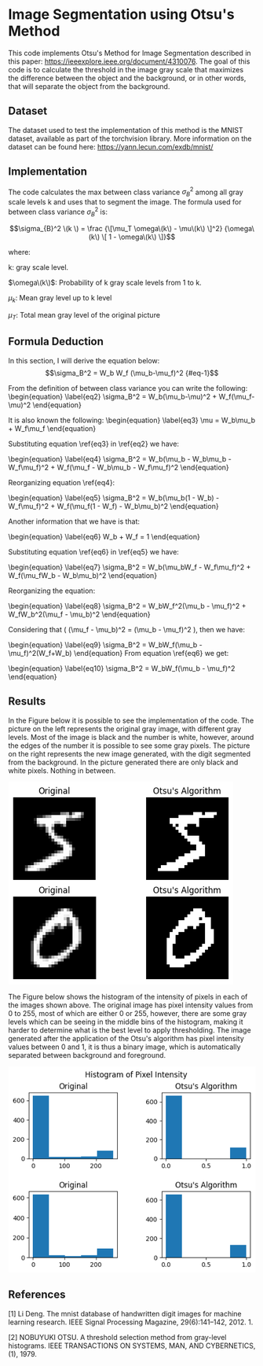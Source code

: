 # Image Segmentation using Otsu's Method
This code implements Otsu's Method for Image Segmentation described in this paper: https://ieeexplore.ieee.org/document/4310076. The goal of this code is to calculate the threshold in the image gray scale that maximizes the difference between the object and the background, or in other words, that will separate the object from the background.

## Dataset
The dataset used to test the implementation of this method is the MNIST dataset, available as part of the torchvision library. More information on the dataset can be found here: https://yann.lecun.com/exdb/mnist/

## Implementation
The code calculates the max between class variance $\sigma_{B}^2$ among all gray scale levels k and uses that to segment the image. The formula used for between class variance $\sigma_{B}^2$ is:

$$\sigma_{B}^2 \(k \) = \frac {\[\mu_T \omega\(k\) - \mu\(k\) \]^2} {\omega\(k\) \[ 1 - \omega\(k\) \]}$$

where:

k: gray scale level.

$\omega\(k\)$: Probability of k gray scale levels from 1 to k.

$\mu_k$: Mean gray level up to k level

$\mu_T$: Total mean gray level of the original picture

## Formula Deduction
In this section, I will derive the equation below:
$$\sigma_B^2 = W_b W_f (\mu_b-\mu_f)^2 {#eq-1}$$

From the definition of between class variance you can write the following:
\begin{equation}
\label{eq2}
\sigma_B^2 = W_b(\mu_b-\mu)^2 + W_f(\mu_f-\mu)^2
\end{equation}

It is also known the following:
\begin{equation}
\label{eq3}
\mu = W_b\mu_b + W_f\mu_f
\end{equation}

Substituting equation \ref{eq3} in \ref{eq2} we have:

\begin{equation}
\label{eq4}
\sigma_B^2 = W_b(\mu_b - W_b\mu_b - W_f\mu_f)^2 + W_f(\mu_f - W_b\mu_b - W_f\mu_f)^2
\end{equation}

Reorganizing equation \ref{eq4}:

\begin{equation}
\label{eq5}
\sigma_B^2 = W_b(\mu_b(1 - W_b) - W_f\mu_f)^2 + W_f(\mu_f(1 - W_f) - W_b\mu_b)^2
\end{equation}

Another information that we have is that:

\begin{equation}
\label{eq6}
W_b + W_f = 1
\end{equation}

Substituting equation \ref{eq6} in \ref{eq5} we have:

\begin{equation}
\label{eq7}
\sigma_B^2 = W_b(\mu_bW_f - W_f\mu_f)^2 + W_f(\mu_fW_b - W_b\mu_b)^2
\end{equation}

Reorganizing the equation:

\begin{equation}
\label{eq8}
\sigma_B^2 = W_bW_f^2(\mu_b - \mu_f)^2 + W_fW_b^2(\mu_f - \mu_b)^2
\end{equation}

Considering that \( (\mu_f - \mu_b)^2 = (\mu_b - \mu_f)^2 \), then we have:

\begin{equation}
\label{eq9}
\sigma_B^2 = W_bW_f(\mu_b - \mu_f)^2(W_f+W_b)
\end{equation}
From equation \ref{eq6} we get:

\begin{equation}
\label{eq10}
\sigma_B^2 = W_bW_f(\mu_b - \mu_f)^2
\end{equation}

## Results
In the Figure below it is possible to see the implementation of the code. The picture on the left represents the original gray image, with different gray levels. Most of the image is black and the number is white, however, around the edges of the number it is possible to see some gray pixels. The picture on the right represents the new image generated, with the digit segmented from the background. In the picture generated there are only black and white pixels. Nothing in between.

![Digits 5 and 0 original on the left and after object segmentation on the right](Image_examples.png)

The Figure below shows the histogram of the intensity of pixels in each of the images shown above. The original image has pixel intensity values from 0 to 255, most of which are either 0 or 255, however, there are some gray levels which can be seeing in the middle bins of the histogram, making it harder to determine what is the best level to apply thresholding. The image generated after the application of the Otsu's algorithm has pixel intensity values between 0 and 1, it is thus a binary image, which is automatically separated between background and foreground.

![Histogram of digits 5 and 0 original on the left and after object segmentation on the right](Histogram_examples.png)

## References
[1] Li Deng. The mnist database of handwritten digit images for machine learning research. IEEE Signal Processing Magazine, 29(6):141–142, 2012. 1.

[2] NOBUYUKI OTSU. A threshold selection method from gray-level histograms. IEEE TRANSACTIONS ON SYSTEMS, MAN, AND CYBERNETICS, (1), 1979.
